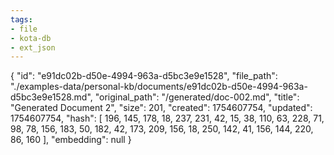 ```yaml
---
tags:
- file
- kota-db
- ext_json
---
```

{
  "id": "e91dc02b-d50e-4994-963a-d5bc3e9e1528",
  "file_path": "./examples-data/personal-kb/documents/e91dc02b-d50e-4994-963a-d5bc3e9e1528.md",
  "original_path": "/generated/doc-002.md",
  "title": "Generated Document 2",
  "size": 201,
  "created": 1754607754,
  "updated": 1754607754,
  "hash": [
    196,
    145,
    178,
    18,
    237,
    231,
    42,
    15,
    38,
    110,
    63,
    228,
    71,
    98,
    78,
    156,
    183,
    50,
    182,
    42,
    173,
    209,
    156,
    18,
    250,
    142,
    41,
    156,
    144,
    220,
    86,
    160
  ],
  "embedding": null
}